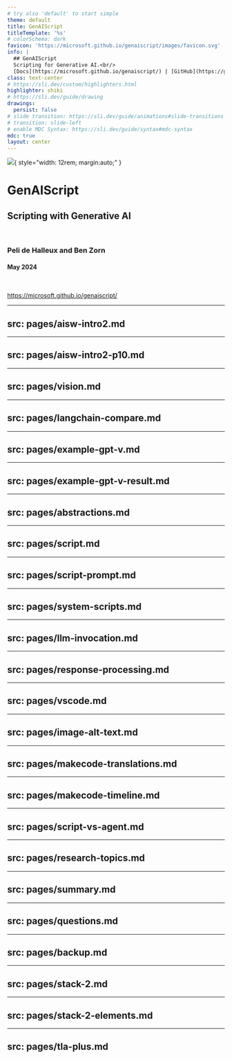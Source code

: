 ```yaml
---
# try also 'default' to start simple
theme: default
title: GenAIScript
titleTemplate: '%s'
# colorSchema: dark
favicon: 'https://microsoft.github.io/genaiscript/images/favicon.svg'
info: |
  ## GenAIScript
  Scripting for Generative AI.<br/>
  [Docs](https://microsoft.github.io/genaiscript/) | [GitHub](https://github.com/microsoft/genaiscript/)
class: text-center
# https://sli.dev/custom/highlighters.html
highlighter: shiki
# https://sli.dev/guide/drawing
drawings:
  persist: false
# slide transition: https://sli.dev/guide/animations#slide-transitions
# transition: slide-left
# enable MDC Syntax: https://sli.dev/guide/syntax#mdc-syntax
mdc: true
layout: center
---
```


![](https://microsoft.github.io/genaiscript/images/favicon.svg){ style="width: 12rem; margin:auto;" }

# GenAIScript

## Scripting with Generative AI

<br/>

### Peli de Halleux and Ben Zorn
#### May 2024

<br/>

https://microsoft.github.io/genaiscript/

---
src: pages/aisw-intro2.md
---

---
src: pages/aisw-intro2-p10.md
---

---
src: pages/vision.md
---

---
src: pages/langchain-compare.md
---

---
src: pages/example-gpt-v.md
---

---
src: pages/example-gpt-v-result.md
---

---
src: pages/abstractions.md
---

---
src: pages/script.md
---

---
src: pages/script-prompt.md
---

---
src: pages/system-scripts.md
---

---
src: pages/llm-invocation.md
---

---
src: pages/response-processing.md
---

---
src: pages/vscode.md
---

---
src: pages/image-alt-text.md
---

---
src: pages/makecode-translations.md
---

---
src: pages/makecode-timeline.md
---

---
src: pages/script-vs-agent.md
---

---
src: pages/research-topics.md
---

---
src: pages/summary.md
---

---
src: pages/questions.md
---

---
src: pages/backup.md
---

---
src: pages/stack-2.md
---

---
src: pages/stack-2-elements.md
---

---
src: pages/tla-plus.md
---

